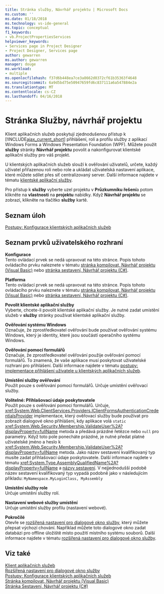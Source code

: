 ```yaml
---
title: Stránka služby, Návrhář projektu | Microsoft Docs
ms.custom: ''
ms.date: 01/18/2018
ms.technology: vs-ide-general
ms.topic: conceptual
f1_keywords:
- vb.ProjectPropertiesServices
helpviewer_keywords:
- Services page in Project Designer
- Project Designer, Services page
author: gewarren
ms.author: gewarren
manager: douge
ms.workload:
- multiple
ms.openlocfilehash: f37d6b448ea7ce3a8662d0372cf61b35363f4648
ms.sourcegitcommit: 6a9d5bd75e50947659fd6c837111a6a547884e2a
ms.translationtype: MT
ms.contentlocale: cs-CZ
ms.lasthandoff: 04/16/2018
---
```

# <a name="services-page-project-designer"></a>Stránka Služby, návrhář projektu

Klient aplikačních služeb poskytují zjednodušenou přístup k [!INCLUDE[ajax_current_short](../../ide/reference/includes/ajax_current_short_md.md)] přihlášení, rolí a profilu služby z aplikací Windows Forms a Windows Presentation Foundation (WPF). Můžete použít **služby** stránky **Návrhář projektu** povolit a nakonfigurovat klientské aplikační služby pro váš projekt.

U klientských aplikačních služeb slouží k ověřování uživatelů, určete, každý uživatel přiřazenou roli nebo role a ukládat uživatelská nastavení aplikace, které můžete sdílet přes síť centralizovaný server. Další informace najdete v tématu [klientské aplikační služby](/dotnet/framework/common-client-technologies/client-application-services).

Pro přístup k **služby** vyberte uzel projektu v **Průzkumníku řešení**a potom klikněte na **vlastnosti** na **projektu** nabídky. Když **Návrhář projektu** se zobrazí, klikněte na tlačítko **služby** kartě.

## <a name="task-list"></a>Seznam úloh

[Postupy: Konfigurace klientských aplikačních služeb](/dotnet/framework/common-client-technologies/how-to-configure-client-application-services)  
  
## <a name="uielement-list"></a>Seznam prvků uživatelského rozhraní

 **Konfigurace**  
 Tento ovládací prvek se nedá upravovat na této stránce. Popis tohoto ovládacího prvku naleznete v tématu [stránka kompilovat, Návrhář projektu (Visual Basic)](../../ide/reference/compile-page-project-designer-visual-basic.md) nebo [stránka sestavení, Návrhář projektu (C#)](../../ide/reference/build-page-project-designer-csharp.md).  
  
 **Platforma**  
 Tento ovládací prvek se nedá upravovat na této stránce. Popis tohoto ovládacího prvku naleznete v tématu [stránka kompilovat, Návrhář projektu (Visual Basic)](../../ide/reference/compile-page-project-designer-visual-basic.md) nebo [stránka sestavení, Návrhář projektu (C#)](../../ide/reference/build-page-project-designer-csharp.md).  
  
 **Povolit klientské aplikační služby**  
 Vyberte, chcete-li povolit klientské aplikační služby. Je nutné zadat umístění služeb v **služby** stránky používat klientské aplikační služby.  
  
 **Ověřování systému Windows**  
 Označuje, že zprostředkovatel ověřování bude používat ověřování systému Windows, který je identity, které jsou součástí operačního systému Windows.  
  
 **Ověřování pomocí formulářů**  
 Označuje, že zprostředkovatel ověřování použije ověřování pomocí formulářů. To znamená, že vaše aplikace musí poskytovat uživatelské rozhraní pro přihlášení. Další informace najdete v tématu [postupy: implementace přihlášení uživatele u klientských aplikačních služeb](/dotnet/framework/common-client-technologies/how-to-implement-user-login-with-client-application-services).  
  
 **Umístění služby ověřování**  
 Použít pouze s ověřování pomocí formulářů. Určuje umístění ověřovací služby.  
  
 **Volitelné: Přihlašovací údaje poskytovatele**  
 Použít pouze s ověřování pomocí formulářů. Určuje, <xref:System.Web.ClientServices.Providers.IClientFormsAuthenticationCredentialsProvider> implementace, který ověřovací služby bude používat pro zobrazit dialogové okno přihlášení, kdy aplikace volá `static` <xref:System.Web.Security.Membership.ValidateUser%2A?displayProperty=fullName> metoda a předává prázdné řetězce nebo `null` pro parametry. Když toto pole ponecháte prázdné, je nutné předat platné uživatelské jméno a heslo k <xref:System.Web.Security.Membership.ValidateUser%2A?displayProperty=fullName> metoda. Jako název sestavení kvalifikovaný typ musíte zadat přihlašovací údaje poskytovatele. Další informace najdete v tématu <xref:System.Type.AssemblyQualifiedName%2A?displayProperty=fullName> a [názvy sestavení](/dotnet/framework/app-domains/assembly-names). V nejjednodušší podobě název sestavení kvalifikovaný typ vypadá podobně jako v následujícím příkladu: `MyNamespace.MyLoginClass, MyAssembly`  
  
 **Umístění služby role**  
 Určuje umístění služby rolí.  
  
 **Nastavení webové služby umístění**  
 Určuje umístění služby profilu (nastavení webové).  
  
 **Pokročilé**  
 Otevře se [rozšířená nastavení pro dialogové okno služby](../../ide/reference/advanced-settings-for-services-dialog-box.md), který můžete přepsat výchozí chování. Například můžete toto dialogové okno zadat databázi pro offline úložiště místo použití místního systému souborů. Další informace najdete v tématu [rozšířená nastavení pro dialogové okno služby](../../ide/reference/advanced-settings-for-services-dialog-box.md).  
  
## <a name="see-also"></a>Viz také

[Klient aplikačních služeb](/dotnet/framework/common-client-technologies/client-application-services)   
[Rozšířená nastavení pro dialogové okno služby](../../ide/reference/advanced-settings-for-services-dialog-box.md)   
[Postupy: Konfigurace klientských aplikačních služeb](/dotnet/framework/common-client-technologies/how-to-configure-client-application-services)   
[Stránka kompilovat, Návrhář projektu (Visual Basic)](../../ide/reference/compile-page-project-designer-visual-basic.md)   
[Stránka Sestavení, Návrhář projektu (C#)](../../ide/reference/build-page-project-designer-csharp.md)   
